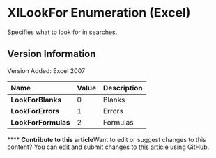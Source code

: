 
# XlLookFor Enumeration (Excel)

Specifies what to look for in searches.


## Version Information

Version Added: Excel 2007 



|**Name**|**Value**|**Description**|
|:-----|:-----|:-----|
| **LookForBlanks**|0|Blanks|
| **LookForErrors**|1|Errors|
| **LookForFormulas**|2|Formulas|

****   **Contribute to this article**Want to edit or suggest changes to this content? You can edit and submit changes to  [this article](https://github.com/jhershey00/VBA_Excel_Test/OpenXMLCon/articles/656b13bd-8773-1c11-5d8b-ab82a8f62de4.md) using GitHub.

